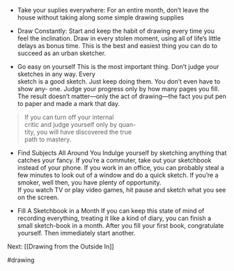 
- Take your suplies everywhere: 
For an entire month, don’t leave the house without taking along some simple drawing supplies

- Draw Constantly:
Start and keep the habit of drawing every time you feel the inclination. Draw in every stolen moment, using all of life’s little delays as bonus time. This is the best and easiest thing you can do to succeed as an urban sketcher.

- Go easy on yourself
This is the most important thing. Don’t  judge your sketches in any way. Every  
sketch is a good sketch. Just keep doing  them. You don’t even have to show any- one. Judge your progress only by how many pages you fill. The result doesn’t matter—only the act of drawing—the fact you put pen to paper and made a mark that day.

> If you can turn off your internal  
> critic and judge yourself only by quan-  
> tity, you will have discovered the true  
> path to mastery.

- Find Subjects All Around You
Indulge yourself by sketching anything that catches your fancy. If you’re a commuter, take out your sketchbook instead of your phone. If you work in an office, you can probably steal a few minutes to look out of a window and do a quick sketch. If you’re a smoker, well then, you have plenty of opportunity.  
If you watch TV or play video games, hit pause and sketch what you see on the screen.

- Fill A Sketchbook in a Month
If you can keep this state of mind of recording everything, treating it like a kind of diary, you can finish a small sketch-book in a month. After you fill your first book, congratulate yourself. Then immediately start another.

Next: [[Drawing from the Outside In]]

#drawing 
